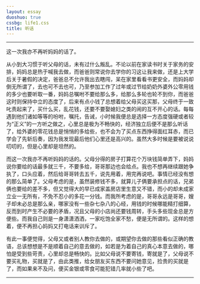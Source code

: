 ```yaml
---
layout: essay
duoshuo: true
cssbg: life1.css
title: 听话
---
```


----------


这一次我亦不再听妈妈的话了。

从小到大习惯于听父母的话，未有过什么叛乱。不论以前在家读书时关于家务的安排，妈妈总是热于喊我去做，而爸爸则常说你去学你的习这让我来做，还是上大学后关于暑假的决定，爸爸总不允许我出去瞎闯，呆在家里看看书更安全，而妈妈却倒无所谓了，去也可不去也可，乃至参加工作了过年或过节给奶奶外婆外公零用钱的多少也要听取一番，妈妈总嘱咐不要给那么多，给那么多轮也轮不到你，而爸爸这时则保持中立的态度了，后来有点小钱了总想着给父母买这买那，父母终于一致叱责起来了，买什么买，乱花钱，还要不要娶媳妇之类的闹的互不开心的话。每每遇到他们诸如等等的吩咐，嘱托，告诫，小时候我便总是选择一方态度强硬或者较为“正义”的一方听之做之，心里总是极为不畅快的，经济独立后便不是那么听话了，给外婆的零花钱总是悄悄的多给些，也不会为了买点东西挣得面红耳赤，而已学会了先斩后奏，因为我发现最后他们心里还是高兴的。虽然大多时候是要被说说叨叨的，但是心里却是坦然的。

而这一次我亦不再听妈妈的话的。父母分得的房子打算花个万块钱简单弄下，妈妈说你要给的话最多就三千，不要多给，哥哥那边也会给点。我也不想再继续跟她争执了，口头应着，然后给哥哥转去五千，说先用着，用完再说吧。事情已经没有想的那么简单了。父母考虑的是，虽然装修钱不多，就算儿子俩要承担点的话，兄弟俩也要给的差不多，但又觉得大的早已成家盖房店里生意又不错，而小的却未成家立业一无所有，不免不忍小的多花一分钱。而我所考虑的是，哥哥永远是哥哥，嫂子却未必总是那么亲，哪家没有一些杂七杂八的心经，用钱的时候哪能精打细算，反而到时产生不必要的矛盾，况且父母的小店尚还要钱周转，手头多些现金总是方便些。而我自己则是一身潇潇洒洒，一家吃饱全家不愁，便是无所谓的。这样的想着，便不再担心妈妈又打电话来训斥了。

有此一事便觉得，父母又或者别人教你去做的，或期望你去做的那些看似正确的教语，总该想想是不是顺着自己的意去做的，如若是为着自己的真心本意去做的，哪怕是受到些苛责，心里却总是畅快的。比如父母说不要寄钱，寄就是了，父母说不要买礼物，买就是了，由此类推，给女朋友买东西不要问她意见，捡贵的买就是了，而如果来不及问，便买金银或零食可能犯错几率就小些了吧。

---------

